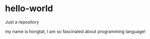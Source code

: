 # hello-world
Just a repository

my name is hongtat, I am so fascinated about programming language!
